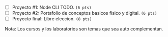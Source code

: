 * [ ] Proyecto #1: Node CLI TODO. `(6 pts)`
* [ ] Proyecto #2: Portafolio de conceptos basicos fisico y digital. `(6 pts)`
* [ ] Proyecto final: Libre eleccion. `(8 pts)`

Nota: Los cursos y los laboratorios son temas que sea auto complementan. 
